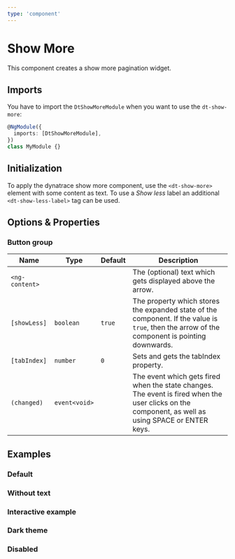 ```yaml
---
type: 'component'
---
```


# Show More

This component creates a show more pagination widget.

## Imports

You have to import the `DtShowMoreModule` when you want to use the `dt-show-more`:

```typescript
@NgModule({
  imports: [DtShowMoreModule],
})
class MyModule {}
```

## Initialization

To apply the dynatrace show more component, use the `<dt-show-more>` element with some content as text. To use a
_Show less_ label an additional `<dt-show-less-label>` tag can be used.

## Options & Properties

### Button group

| Name           | Type          | Default | Description                                                                                                                                        |
| -------------- | ------------- | ------- | -------------------------------------------------------------------------------------------------------------------------------------------------- |
| `<ng-content>` |               |         | The (optional) text which gets displayed above the arrow.                                                                                          |
| `[showLess]`   | `boolean`     | `true`  | The property which stores the expanded state of the component. If the value is `true`, then the arrow of the component is pointing downwards.      |
| `[tabIndex]`   | `number`      | `0`     | Sets and gets the tabIndex property.                                                                                                               |
| `(changed)`    | `event<void>` |         | The event which gets fired when the state changes. The event is fired when the user clicks on the component, as well as using SPACE or ENTER keys. |

## Examples

### Default

<docs-source-example example="ShowMoreDefaultExample"></docs-source-example>

### Without text

<docs-source-example example="ShowMoreNoTextExample"></docs-source-example>

### Interactive example

<docs-source-example example="ShowMoreInteractiveExample"></docs-source-example>

### Dark theme

<docs-source-example example="ShowMoreDarkExample" themedark="true"></docs-source-example>

### Disabled

<docs-source-example example="ShowMoreDisabledExample"></docs-source-example>
